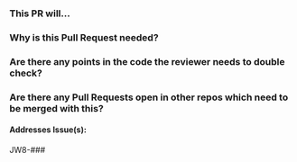 ### This PR will...

### Why is this Pull Request needed?

### Are there any points in the code the reviewer needs to double check?

### Are there any Pull Requests open in other repos which need to be merged with this?

#### Addresses Issue(s):

JW8-###